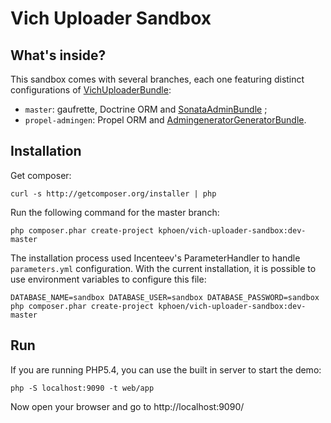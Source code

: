 Vich Uploader Sandbox
=====================


What's inside?
--------------

This sandbox comes with several branches, each one featuring distinct
configurations of [VichUploaderBundle](https://github.com/dustin10/VichUploaderBundle):

  * `master`: gaufrette, Doctrine ORM and [SonataAdminBundle](https://github.com/sonata-project/SonataAdminBundle) ;
  * `propel-admingen`: Propel ORM and [AdmingeneratorGeneratorBundle](https://github.com/symfony2admingenerator/AdmingeneratorGeneratorBundle).


Installation
------------

Get composer:

    curl -s http://getcomposer.org/installer | php

Run the following command for the master branch:

    php composer.phar create-project kphoen/vich-uploader-sandbox:dev-master

The installation process used Incenteev's ParameterHandler to handle
`parameters.yml` configuration. With the current installation, it is possible
to use environment variables to configure this file:

    DATABASE_NAME=sandbox DATABASE_USER=sandbox DATABASE_PASSWORD=sandbox php composer.phar create-project kphoen/vich-uploader-sandbox:dev-master


Run
---

If you are running PHP5.4, you can use the built in server to start the demo:

    php -S localhost:9090 -t web/app

Now open your browser and go to http://localhost:9090/
